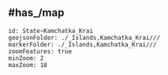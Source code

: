 
## #has_/map 

```leaflet
id: State~Kamchatka_Krai
geojsonFolder: ./_Islands,Kamchatka_Krai///
markerFolder: ./_Islands,Kamchatka_Krai///
zoomFeatures: true 
minZoom: 2 
maxZoom: 18
```

